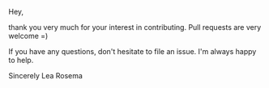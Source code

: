 Hey,

thank you very much for your interest in contributing.
Pull requests are very welcome =)

If you have any questions, don't hesitate to file an issue. 
I'm always happy to help.

Sincerely
Lea Rosema
